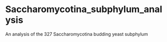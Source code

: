 # Saccharomycotina_subphylum_analysis
An analysis of the 327 Saccharomycotina budding yeast subphylum
